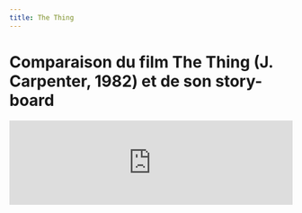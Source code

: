 ```yaml
---
title: The Thing
---
```

# Comparaison du film The Thing (J. Carpenter, 1982) et de son story-board

<iframe src="https://drive.google.com/file/d/1j224KpOzr_puVktu86nap78J5Wrh48Wi/preview" width="100%" style={{aspectRatio: "480/360"}} frameborder="0" allow="autoplay"></iframe>